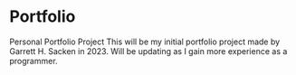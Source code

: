 # Portfolio
Personal Portfolio Project 
This will be my initial portfolio project made by Garrett H. Sacken in 2023. Will be updating as I gain more experience as a programmer. 
